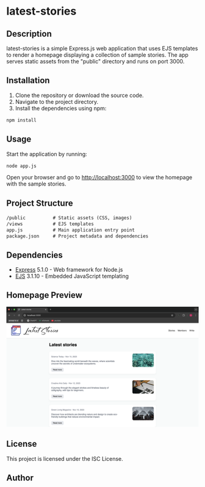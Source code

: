 # latest-stories

## Description
latest-stories is a simple Express.js web application that uses EJS templates to render a homepage displaying a collection of sample stories. The app serves static assets from the "public" directory and runs on port 3000.

## Installation
1. Clone the repository or download the source code.
2. Navigate to the project directory.
3. Install the dependencies using npm:

```bash
npm install
```

## Usage
Start the application by running:

```bash
node app.js
```

Open your browser and go to [http://localhost:3000](http://localhost:3000) to view the homepage with the sample stories.

## Project Structure
```
/public          # Static assets (CSS, images)
/views           # EJS templates
app.js           # Main application entry point
package.json     # Project metadata and dependencies
```

## Dependencies
- [Express](https://expressjs.com/) 5.1.0 - Web framework for Node.js
- [EJS](https://ejs.co/) 3.1.10 - Embedded JavaScript templating

## Homepage Preview
![Homepage Preview](public/images/homepage.png)

## License
This project is licensed under the ISC License.

## Author
<!-- Author information not provided -->
